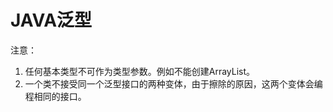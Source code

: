# JAVA泛型


注意：
1. 任何基本类型不可作为类型参数。例如不能创建ArrayList<int>。
2. 一个类不接受同一个泛型接口的两种变体，由于擦除的原因，这两个变体会编程相同的接口。 